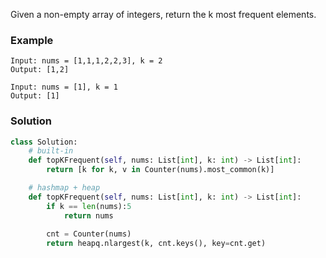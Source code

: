 Given a non-empty array of integers, return the k most frequent elements.

### Example
```
Input: nums = [1,1,1,2,2,3], k = 2
Output: [1,2]

Input: nums = [1], k = 1
Output: [1]
```

### Solution

```python
class Solution:
    # built-in
    def topKFrequent(self, nums: List[int], k: int) -> List[int]:
        return [k for k, v in Counter(nums).most_common(k)]

    # hashmap + heap
    def topKFrequent(self, nums: List[int], k: int) -> List[int]:
        if k == len(nums):5
            return nums
        
        cnt = Counter(nums)
        return heapq.nlargest(k, cnt.keys(), key=cnt.get) 
```